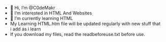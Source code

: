 - 👋 Hi, I’m @C0deMakr
- 👀 I’m interested in HTML And Websites
- 🌱 I’m currently learning HTML
- My Learning HTML.htm file will be updated regularly with new stuff that i add as i learn
- If you download my files, read the readbeforeuse.txt before use.
<!---
C0deMakr/C0deMakr is a ✨ special ✨ repository because its `README.md` (this file) appears on your GitHub profile.
You can click the Preview link to take a look at your changes.
--->
